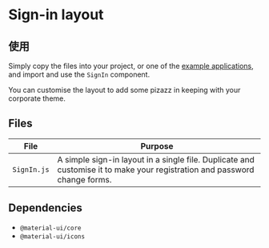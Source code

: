 # Sign-in layout

## 使用

Simply copy the files into your project, or one of the [example applications](https://github.com/mui-org/material-ui/tree/master/examples), and import and use the `SignIn` component.

You can customise the layout to add some pizazz in keeping with your corporate theme.

## Files

| File        | Purpose                                                                                                                   |
| ----------- | ------------------------------------------------------------------------------------------------------------------------- |
| `SignIn.js` | A simple sign-in layout in a single file. Duplicate and customise it to make your registration and password change forms. |

## Dependencies

- `@material-ui/core`
- `@material-ui/icons`